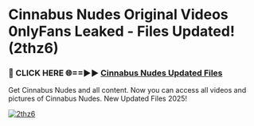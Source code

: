# Cinnabus Nudes Original Videos 0nlyFans Leaked - Files Updated! (2thz6)

<h3>🔴 CLICK HERE 🌐==►► <a href="https://tinyurl.com/52m3yx9h" rel="nofollow">Cinnabus Nudes Updated Files</a></h3>

Get Cinnabus Nudes and all content. Now you can access all videos and pictures of Cinnabus Nudes. New Updated Files 2025!

[![2thz6](https://i.imgur.com/TnHtlc8.gif)](https://tinyurl.com/52m3yx9h)
